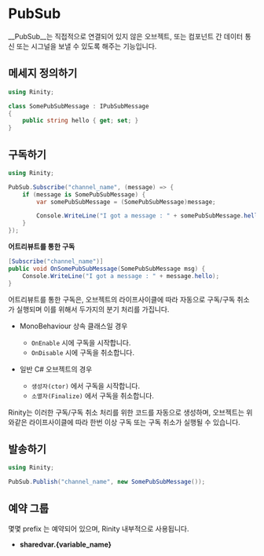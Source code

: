 PubSub
====
__PubSub__는 직접적으로 연결되어 있지 않은 오브젝트, 또는 컴포넌트 간 데이터 통신 또는 시그널을 보낼 수 있도록 해주는 기능입니다. 

메세지 정의하기
----
```cs
using Rinity;

class SomePubSubMessage : IPubSubMessage
{
    public string hello { get; set; }
}
```


구독하기
----
```cs
using Rinity;

PubSub.Subscribe("channel_name", (message) => {
    if (message is SomePubSubMessage) {
        var somePubSubMessage = (SomePubSubMessage)message;

        Console.WriteLine("I got a message : " + somePubSubMessage.hello);
    }
});
```

__어트리뷰트를 통한 구독__<br>
```cs
[Subscribe("channel_name")]
public void OnSomePubSubMessage(SomePubSubMessage msg) {
    Console.WriteLine("I got a message : " + message.hello);
}
```
어트리뷰트를 통한 구독은, 오브젝트의 라이프사이클에 따라 자동으로 구독/구독 취소가 실행되며 이를 위해서 두가지의 분기 처리를 가집니다.

* MonoBehaviour 상속 클래스일 경우
    * `OnEnable` 시에 구독을 시작합니다.
    * `OnDisable` 시에 구독을 취소합니다.

* 일반 C# 오브젝트의 경우
    * `생성자(ctor)` 에서 구독을 시작합니다.
    * `소멸자(Finalize)` 에서 구독을 취소합니다.

Rinity는 이러한 구독/구독 취소 처리를 위한 코드를 자동으로 생성하며, 오브젝트는 위와같은 라이프사이클에 따라 한번 이상 구독 또는 구독 취소가 실행될 수 있습니다.


발송하기
----
```cs
using Rinity;

PubSub.Publish("channel_name", new SomePubSubMessage());
```


예약 그룹
----
몇몇 prefix 는 예약되어 있으며, Rinity 내부적으로 사용됩니다.

* __sharedvar.{variable_name}__
